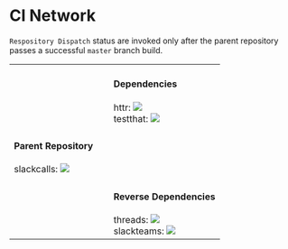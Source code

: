 # CI Network

`Respository Dispatch` status are invoked only after the parent repository passes a successful `master` branch build.

<table border="0">

<tr>
  <td>&nbsp;</td>
  <td>&nbsp;</td>
  <td>
  <h4>Dependencies</h4>
   httr:
    <img src="https://travis-ci.org/r-lib/httr.svg?branch=master">
  <br>
  testthat: 
    <img src="https://github.com/r-lib/testthat/workflows/R-CMD-check/badge.svg">
  </td>
</tr>

<tr>
  <td> 
  <h4>Parent Repository</h4>
  slackcalls: 
    <img src="https://github.com/yonicd/slackcalls/workflows/R-mac/badge.svg">
  </td>
  <td>&nbsp;</td>
  <td>&nbsp;</td>
</tr>

<tr>
  <td>&nbsp;</td>
  <td>&nbsp;</td>
  <td>
  <h4>Reverse Dependencies</h4>
  threads: <img src="https://github.com/yonicd/threads/workflows/Repository%20Dispatch/badge.svg">
  <br>
  slackteams: <img src="https://github.com/yonicd/slackteams/workflows/Repository%20Dispatch/badge.svg">
  </td>
</tr>

</table>

